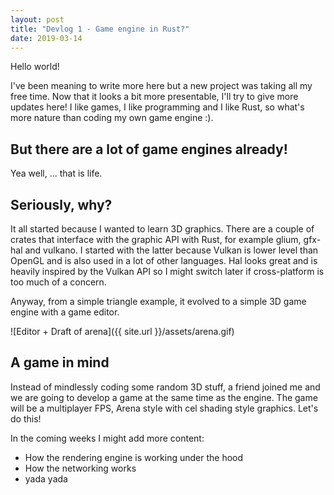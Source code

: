 ```yaml
---
layout: post
title: "Devlog 1 - Game engine in Rust?"
date: 2019-03-14
---
```


Hello world!

I've been meaning to write more here but a new project was taking all my free time. Now that it
looks a bit more presentable, I'll try to give more updates here! I like games, I like programming
and I like Rust, so what's more nature than coding my own game engine :).

## But there are a lot of game engines already!

Yea well, ... that is life. 

## Seriously, why?

It all started because I wanted to learn 3D graphics. There are a couple of crates that interface
with the graphic API with Rust, for example glium, gfx-hal and vulkano. I started with the latter
because Vulkan is lower level than OpenGL and is also used in a lot of other languages. Hal looks
great and is heavily inspired by the Vulkan API so I might switch later if cross-platform is too
much of a concern.

Anyway, from a simple triangle example, it evolved to a simple 3D game engine with a game editor.

![Editor + Draft of arena]({{ site.url }}/assets/arena.gif)

## A game in mind

Instead of mindlessly coding some random 3D stuff, a friend joined me and we are going to develop
a game at the same time as the engine. The game will be a multiplayer FPS, Arena style with cel
shading style graphics. Let's do this!

In the coming weeks I might add more content:
- How the rendering engine is working under the hood
- How the networking works
- yada yada




